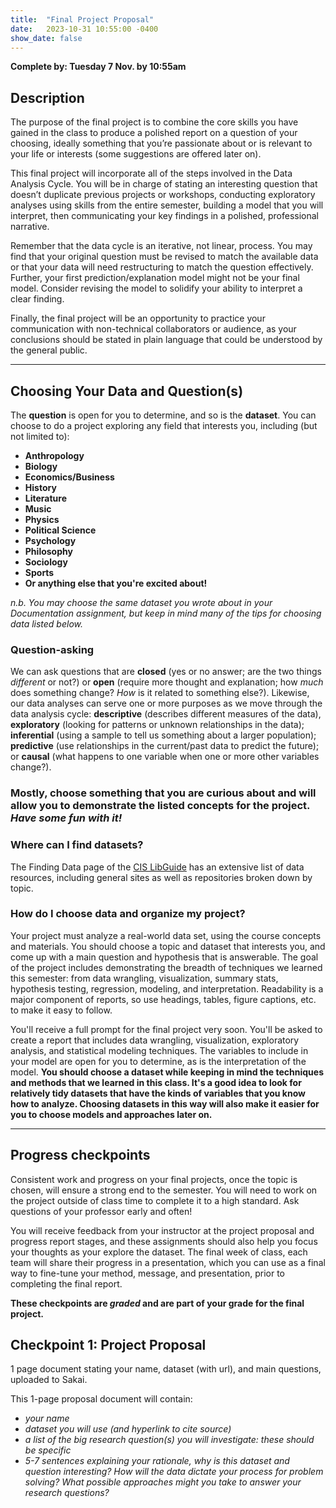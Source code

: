 ```yaml
---
title:  "Final Project Proposal"
date:   2023-10-31 10:55:00 -0400
show_date: false
---
```

**Complete by: Tuesday 7 Nov. by 10:55am**

## Description

The purpose of the final project is to combine the core skills you have gained in the class to produce a polished report on a question of your choosing, ideally something that you’re passionate about or is relevant to your life or interests (some suggestions are offered later on).

This final project will incorporate all of the steps involved in the Data Analysis Cycle. You will be in charge of stating an interesting question that doesn’t duplicate previous projects or workshops, conducting exploratory analyses using skills from the entire semester, building a model that you will interpret, then communicating your key findings in a polished, professional narrative. 

Remember that the data cycle is an iterative, not linear, process. You may find that your original question must be revised to match the available data or that your data will need restructuring to match the question effectively. Further, your first prediction/explanation model might not be your final model. Consider revising the model to solidify your ability to interpret a clear finding. 

Finally, the final project will be an opportunity to practice your communication with non-technical collaborators or audience, as your conclusions should be stated in plain language that could be understood by the general public.

---

## Choosing Your Data and Question(s)

The **question** is open for you to determine, and so is the **dataset**. You can choose to do a project exploring any field that interests you, including (but not limited to):

* **Anthropology**
* **Biology**
* **Economics/Business**
* **History**
* **Literature**
* **Music**
* **Physics**
* **Political Science**
* **Psychology**
* **Philosophy**
* **Sociology**
* **Sports**
* **Or anything else that you're excited about!**

*n.b. You may choose the same dataset you wrote about in your Documentation assignment, but keep in mind many of the tips for choosing data listed below.*

### Question-asking

We can ask questions that are **closed** (yes or no answer; are the two things _different_ or not?) or **open** (require more thought and explanation; how _much_ does something change? _How_ is it related to something else?). Likewise, our data analyses can serve one or more purposes as we move through the data analysis cycle: **descriptive** (describes different measures of the data), **exploratory** (looking for patterns or unknown relationships in the data); **inferential** (using a sample to tell us something about a larger population); **predictive** (use relationships in the current/past data to predict the future); or **causal** (what happens to one variable when one or more other variables change?).  

### Mostly, choose something that you are curious about and will allow you to demonstrate the listed concepts for the project. *Have some fun with it!*

### Where can I find datasets?

The Finding Data page of the [CIS LibGuide](https://libguides.washjeff.edu/cis/data) has an extensive list of data resources, including general sites as well as repositories broken down by topic.

### How do I choose data and organize my project?

Your project must analyze a real-world data set, using the course concepts and materials. You should choose a topic and dataset that interests you, and come up with a main question and hypothesis that is answerable. The goal of the project includes demonstrating the breadth of techniques we learned this semester: from data wrangling, visualization, summary stats, hypothesis testing, regression, modeling, and interpretation. Readability is a major component of reports, so use headings, tables, figure captions, etc. to make it easy to follow.

You'll receive a full prompt for the final project very soon. You'll be asked to create a report that includes data wrangling, visualization, exploratory analysis, and statistical modeling techniques. The variables to include in your model are open for you to determine, as is the interpretation of the model. **You should choose a dataset while keeping in mind the techniques and methods that we learned in this class. It's a good idea to look for relatively tidy datasets that have the kinds of variables that you know how to analyze. Choosing datasets in this way will also make it easier for you to choose models and approaches later on.**

---

## Progress checkpoints

Consistent work and progress on your final projects, once the topic is chosen, will ensure a strong end to the semester. You will need to work on the project outside of class time to complete it to a high standard. Ask questions of your professor early and often!

You will receive feedback from your instructor at the project proposal and progress report stages, and these assignments should also help you focus your thoughts as your explore the dataset. The final week of class, each team will share their progress in a presentation, which you can use as a final way to fine-tune your method, message, and presentation, prior to completing the final report. 

**These checkpoints are *graded* and are part of your grade for the final project.**

## Checkpoint 1: Project Proposal

1 page document stating your name, dataset (with url), and main questions, uploaded to Sakai.

This 1-page proposal document will contain:

* _your name_
* _dataset you will use (and hyperlink to cite source)_
* _a list of the big research question(s) you will investigate: these should be specific_
* _5-7 sentences explaining your rationale, why is this dataset and question interesting? How will the data dictate your process for problem solving? What possible approaches might you take to answer your research questions?_
